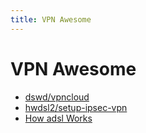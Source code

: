 ```yaml
---
title: VPN Awesome
---
```


# VPN Awesome

* [dswd/vpncloud](https://github.com/dswd/vpncloud)
* [hwdsl2/setup-ipsec-vpn](https://github.com/hwdsl2/setup-ipsec-vpn)
* [How adsl Works](https://kitz.co.uk/adsl/equip.htm)
